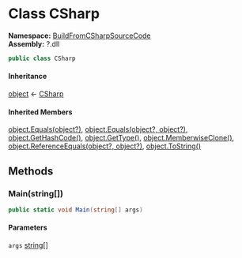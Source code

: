 ﻿# Class CSharp

__Namespace:__ [BuildFromCSharpSourceCode](BuildFromCSharpSourceCode.md)  
__Assembly:__ ?.dll

```csharp
public class CSharp
```

#### Inheritance

[object](https://learn.microsoft.com/dotnet/api/system.object) ← 
[CSharp](BuildFromCSharpSourceCode.CSharp.md)

#### Inherited Members

[object.Equals(object?)](https://learn.microsoft.com/dotnet/api/system.object.equals#system-object-equals(system-object)), 
[object.Equals(object?, object?)](https://learn.microsoft.com/dotnet/api/system.object.equals#system-object-equals(system-object-system-object)), 
[object.GetHashCode()](https://learn.microsoft.com/dotnet/api/system.object.gethashcode), 
[object.GetType()](https://learn.microsoft.com/dotnet/api/system.object.gettype), 
[object.MemberwiseClone()](https://learn.microsoft.com/dotnet/api/system.object.memberwiseclone), 
[object.ReferenceEquals(object?, object?)](https://learn.microsoft.com/dotnet/api/system.object.referenceequals), 
[object.ToString()](https://learn.microsoft.com/dotnet/api/system.object.tostring)

## Methods

### Main(string[])

```csharp
public static void Main(string[] args)
```

#### Parameters

`args` [string](https://learn.microsoft.com/dotnet/api/system.string)[]

